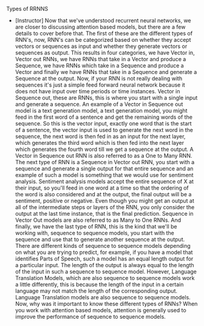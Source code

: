 Types of RRNNS
- [Instructor] Now that we've understood recurrent neural networks, we are closer to discussing attention based models, but there are a few details to cover before that. The first of these are the different types of RNN's, now, RNN's can be categorized based on whether they accept vectors or sequences as input and whether they generate vectors or sequences as output. This results in four categories, we have Vector in, Vector out RNNs, we have RNNs that take in a Vector and produce a Sequence, we have RNNs which take in a Sequence and produce a Vector and finally we have RNNs that take in a Sequence and generate a Sequence at the output. Now, if your RNN is not really dealing with sequences it's just a simple feed forward neural network because it does not have input over time periods or time instances. Vector in Sequence out, these are RNNs, this is where you start with a single input and generate a sequence. An example of a Vector in Sequence out model is a text generation model, a text generation model, you might feed in the first word of a sentence and get the remaining words of the sequence. So this is the vector input, exactly one word that is the start of a sentence, the vector input is used to generate the next word in the sequence, the next word is then fed in as an input for the next layer, which generates the third word which is then fed into the next layer which generates the fourth word till we get a sequence at the output. A Vector in Sequence out RNN is also referred to as a One to Many RNN. The next type of RNN is a Sequence in Vector out RNN, you start with a sequence and generate a single output for that entire sequence and an example of such a model is something that we would use for sentiment analysis. Sentiment analysis models accept the entire sequence of X at their input, so you'll feed in one word at a time so that the ordering of the word is also considered and at the output, the final output will be a sentiment, positive or negative. Even though you might get an output at all of the intermediate steps or layers of the RNN, you only consider the output at the last time instance, that is the final prediction. Sequence in Vector Out models are also referred to as Many to One RNNs. And finally, we have the last type of RNN, this is the kind that we'll be working with, sequence to sequence models, you start with the sequence and use that to generate another sequence at the output. There are different kinds of sequence to sequence models depending on what you are trying to predict, for example, if you have a model that identifies Parts of Speech, such a model has an equal length output for a particular input. The length of the output is always equal to the length of the input in such a sequence to sequence model. However, Language Translation Models, which are also sequence to sequence models work a little differently, this is because the length of the input in a certain language may not match the length of the corresponding output. Language Translation models are also sequence to sequence models. Now, why was it important to know these different types of RNNs? When you work with attention based models, attention is generally used to improve the performance of sequence to sequence models.